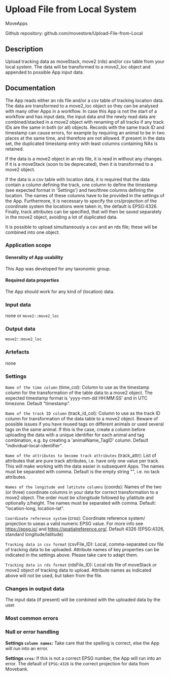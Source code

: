 # Upload File from Local System

MoveApps

Github repository: github.com/movestore/Upload-File-from-Local

## Description
Upload tracking data as moveStack, move2 (rds) and/or csv table from your local system. The data will be transformed to a move2_loc object and appended to possible App input data.

## Documentation
The App reads either an rds file and/or a csv table of tracking location data. The data are transformed to a move2_loc object so they can be analysed with many other Apps in a workflow. In case this App is not the start of a workflow and has input data, the input data and the newly read data are combined/stacked in a move2 object with renaming of all tracks if any track IDs are the same in both (or all) objects. Records with the same track ID and timestamp can cause errors, for example by requiring an animal to be in two places at the same time, and therefore are not allowed. If present in the data set, the duplicated timestamp entry with least columns containing NAs is retained.

If the data is a move2 object in an rds file, it is read in without any changes. If it is a moveStack (soon to be deprecated), then it is transformed to a move2 object.

If the data is a csv table with location data, it is required that the data contain a column defining the track, one column to define the timestamp (see expected format in 'Settings') and two/three columns defining the location. The names of these columns have to be provided in the settings of the App. Furthermore, it is necessary to specify the crs/projection of the coordinate system the locations were taken in, the default is EPSG:4326. Finally, track attributes can be specified, that will then be saved separately in the move2 object, avoiding a lot of duplicated data.

It is possible to upload simultaneously a csv and an rds file; these will be combined into one object.

### Application scope
#### Generality of App usability
This App was developed for any taxonomic group. 

#### Required data properties
The App should work for any kind of (location) data.


### Input data
none or 
`move2::move2_loc`

### Output data
`move2::move2_loc`

### Artefacts
none

### Settings 
`Name of the time column` (time_col): Column to use as the timestamp column for the transformation of the table data to a move2 object. The expected timestamp format is 'yyyy-mm-dd HH:MM:SS' and in UTC timezone. Default "timestamp".

`Name of the track ID column` (track_id_col): Column to use as the track ID column for transformation of the data table to a move2 object. Beware of possible issues if you have reused tags on different animals or used several tags on the same animal. If this is the case, create a column before uploading the data with a unique identifier for each animal and tag combination, e.g. by creating a 'animalName_TagID' column. Default "individual-local-identifier".

`Name of the attributes to become track attributes` (track_attr): List of attributes that are pure track attributes, i.e. have only one value per track. This will make working with the data easier in subsequent Apps. The names must be separated with comma. Default is the empty string "", i.e. no tack attributes.

`Names of the longitude and latitute columns` (coords): Names of the two (or three) coordinate columns in your data for correct transformation to a move2 object. The order must be x/longitude followed by y/latitute and optionally z/height. The names must be separated with comma. Default: "location-long, location-lat".

`Coordinate reference system` (crss): Coordinate reference system/ projection to useas a valid numeric EPSG value. For more info see https://epsg.io/ and https://spatialreference.org/. Default 4326 (EPSG:4326, standard longitude/latitude)

`Tracking data in csv format` (csvFile_ID): Local, comma-separated csv file of tracking data to be uploaded. Attribute names of key properties can be indicated in the settings above. Please take care to adapt them.

`Tracking data in rds format` (rdsFile_ID): Local rds file of moveStack or move2 object of tracking data to upload. Attribute names as indicated above will not be used, but taken from the file.


### Changes in output data
The input data (if present) will be combined with the uploaded data by the user.

### Most common errors


### Null or error handling
**Settings `column names`:** Take care that the spelling is correct, else the App will run into an error.

**Settings `crss`:** If this is not a correct EPSG number, the App will run into an error. The default of `EPSG:4326` is the correct projection for data from Movebank.

